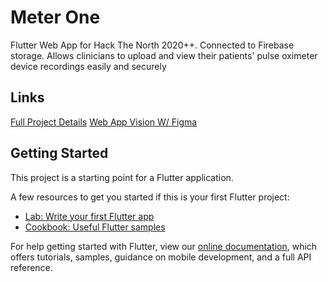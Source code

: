 # Meter One
Flutter Web App for Hack The North 2020++.
Connected to Firebase storage. Allows clinicians to upload and view their patients' pulse oximeter device recordings easily and securely

## Links
[Full Project Details](https://devpost.com/software/meter-one)
[Web App Vision W/ Figma](https://www.figma.com/proto/HuscsYAOw8y3BxCIK6sbdq/Hybrid-Meter?node-id=43%3A0&scaling=min-zoom
)


## Getting Started

This project is a starting point for a Flutter application.

A few resources to get you started if this is your first Flutter project:

- [Lab: Write your first Flutter app](https://flutter.dev/docs/get-started/codelab)
- [Cookbook: Useful Flutter samples](https://flutter.dev/docs/cookbook)

For help getting started with Flutter, view our
[online documentation](https://flutter.dev/docs), which offers tutorials,
samples, guidance on mobile development, and a full API reference.
